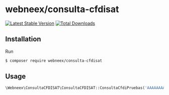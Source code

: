 # webneex/consulta-cfdisat

[![Latest Stable Version](https://img.shields.io/packagist/v/webneex/consulta-cfdisat?style=flat-square)](https://packagist.org/packages/webneex/consulta-cfdisat)
[![Total Downloads](https://img.shields.io/packagist/dt/webneex/consulta-cfdisat?style=flat-square)](https://packagist.org/packages/webneex/consulta-cfdisat)

## Installation

Run

```sh
$ composer require webneex/consulta-cfdisat
```

## Usage

```php
\Webneex\ConsultaCFDISAT\ConsultaCFDISAT::ConsultaCfdiPruebas('AAAAAAAA-AAAA-AAAA-AAAA-AAAAAAAAAAAA', 'AAA010101AAA', 'XAXX010101000', 1.23);
```

